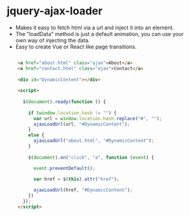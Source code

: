 # jquery-ajax-loader
- Makes it easy to fetch html via a url and inject it into an element.
- The  "loadData" method is just a default animation, you can use your own way of injecting the data.
- Easy to create Vue or React like page transitions.


```html

    <a href="about.html" class="ajax">About</a>
    <a href="contact.html" class="ajax">Contact</a>	
    
    <div id="DynamicContent"></div>
    
    <script>
        
      $(document).ready(function () {
    
        if (window.location.hash != "") {
          var url = window.location.hash.replace("#", "");
          ajaxLoadUrl(url, "#DynamicContent");
        }
        else {
          ajaxLoadUrl("about.html", "#DynamicContent");
        }
    
        $(document).on("click", "a", function (event) {

          event.preventDefault();

          var href = $(this).attr("href");
       
          ajaxLoadUrl(href, "#DynamicContent");
        })
      });
    </script>  


```
